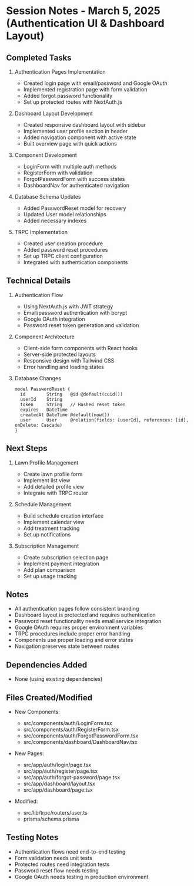 # Session Notes - March 5, 2025 (Authentication UI & Dashboard Layout)

## Completed Tasks

1. Authentication Pages Implementation
   - Created login page with email/password and Google OAuth
   - Implemented registration page with form validation
   - Added forgot password functionality
   - Set up protected routes with NextAuth.js

2. Dashboard Layout Development
   - Created responsive dashboard layout with sidebar
   - Implemented user profile section in header
   - Added navigation component with active state
   - Built overview page with quick actions

3. Component Development
   - LoginForm with multiple auth methods
   - RegisterForm with validation
   - ForgotPasswordForm with success states
   - DashboardNav for authenticated navigation

4. Database Schema Updates
   - Added PasswordReset model for recovery
   - Updated User model relationships
   - Added necessary indexes

5. TRPC Implementation
   - Created user creation procedure
   - Added password reset procedures
   - Set up TRPC client configuration
   - Integrated with authentication components

## Technical Details

1. Authentication Flow
   - Using NextAuth.js with JWT strategy
   - Email/password authentication with bcrypt
   - Google OAuth integration
   - Password reset token generation and validation

2. Component Architecture
   - Client-side form components with React hooks
   - Server-side protected layouts
   - Responsive design with Tailwind CSS
   - Error handling and loading states

3. Database Changes
   ```prisma
   model PasswordReset {
     id        String   @id @default(cuid())
     userId    String
     token     String   // Hashed reset token
     expires   DateTime
     createdAt DateTime @default(now())
     user      User     @relation(fields: [userId], references: [id], onDelete: Cascade)
   }
   ```

## Next Steps

1. Lawn Profile Management
   - Create lawn profile form
   - Implement list view
   - Add detailed profile view
   - Integrate with TRPC router

2. Schedule Management
   - Build schedule creation interface
   - Implement calendar view
   - Add treatment tracking
   - Set up notifications

3. Subscription Management
   - Create subscription selection page
   - Implement payment integration
   - Add plan comparison
   - Set up usage tracking

## Notes

- All authentication pages follow consistent branding
- Dashboard layout is protected and requires authentication
- Password reset functionality needs email service integration
- Google OAuth requires proper environment variables
- TRPC procedures include proper error handling
- Components use proper loading and error states
- Navigation preserves state between routes

## Dependencies Added
- None (using existing dependencies)

## Files Created/Modified
- New Components:
  * src/components/auth/LoginForm.tsx
  * src/components/auth/RegisterForm.tsx
  * src/components/auth/ForgotPasswordForm.tsx
  * src/components/dashboard/DashboardNav.tsx

- New Pages:
  * src/app/auth/login/page.tsx
  * src/app/auth/register/page.tsx
  * src/app/auth/forgot-password/page.tsx
  * src/app/dashboard/layout.tsx
  * src/app/dashboard/page.tsx

- Modified:
  * src/lib/trpc/routers/user.ts
  * prisma/schema.prisma

## Testing Notes
- Authentication flows need end-to-end testing
- Form validation needs unit tests
- Protected routes need integration tests
- Password reset flow needs testing
- Google OAuth needs testing in production environment